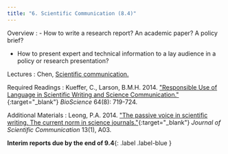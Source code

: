 ```yaml
---
title: "6. Scientific Communication (8.4)"
---
```


Overview
: - How to write a research report? An academic paper? A policy brief?
  - How to present expert and technical information to a lay audience in a policy or research presentation?

Lectures
: Chen, [Scientific communication.](#)

Required Readings
: Kueffer, C., Larson, B.M.H. 2014. ["Responsible Use of Language in Scientific Writing and Science Communication."](https://doi.org/10.1093/biosci/biu084){:target="_blank"} _BioScience_ 64(8): 719-724.

Additional Materials
: Leong, P.A. 2014. ["The passive voice in scientific writing. The current norm in science journals."](https://doi.org/10.22323/2.13010203){:target="_blank"} _Journal of Scientific Communication_ 13(1), A03.

**Interim reports due by the end of 9.4**{: .label .label-blue }